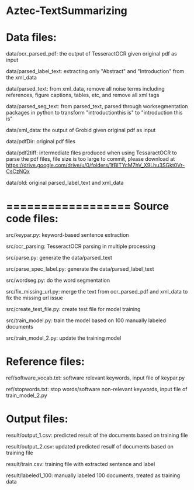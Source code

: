 # Aztec-TextSummarizing
# Data files:

data/ocr_parsed_pdf: the output of TesseractOCR given original pdf as input

data/parsed_label_text: extracting only "Abstract" and "Introduction" from the xml_data

data/parsed_text: from xml_data, remove all noise terms including references, figure captions, tables, etc, and remove all xml tags

data/parsed_seg_text: from parsed_text, parsed through worksegmentation packages in python to transform "introductionthis is" to "introduction this is"

data/xml_data: the output of Grobid given original pdf as input

data/pdfDir: original pdf files

data/pdf2tiff: intermediate files produced when using TessaractOCR to parse the pdf files, file size is too large to commit, please download at https://drive.google.com/drive/u/0/folders/1fBITYcM7hV_X9Lhu3SGkt0Vr-CsCzNQx

data/old: original parsed_label_text and xml_data


==================
Source code files: 
==================

src/keypar.py: keyword-based sentence extraction

src/ocr_parsing: TesseractOCR parsing in multiple processing

src/parse.py: generate the data/parsed_text

src/parse_spec_label.py: generate the data/parsed_label_text

src/wordseg.py: do the word segmentation

src/fix_missing_url.py: merge the text from ocr_parsed_pdf and xml_data to fix the missing url issue

src/create_test_file.py: create test file for model training

src/train_model.py: train the model based on 100 manually labeled documents

src/train_model_2.py: update the training model 


# Reference files:

ref/software_vocab.txt: software relevant keywords, input file of keypar.py

ref/stopwords.txt: stop words/software non-relevant keywords, input file of train_model_2.py



# Output files:

result/output_1.csv: predicted result of the documents based on training file

result/output_2.csv: updated predicted resulf of documents based on training file

result/train.csv: training file with extracted sentence and label

result/labeled1_100: manually labeled 100 documents, treated as training data

